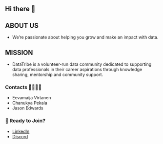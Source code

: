 ## Hi there 👋

## ABOUT US ##
- We’re passionate about helping you grow and make an impact with data.

## MISSION ##
- DataTribe is a volunteer-run data community dedicated to supporting data professionals in their career aspirations through knowledge sharing, mentorship and community support.

### **Contacts** 👩‍💼👨‍💼
- Eevamaija Virtanen
- Chanukya Pekala
- Jason Edwards 

### 🤝 Ready to Join?
- [LinkedIn](https://www.linkedin.com/company/datatribe-collective/)
- [Discord](https://discord.com/invite/n2kgtMEbTf) 
